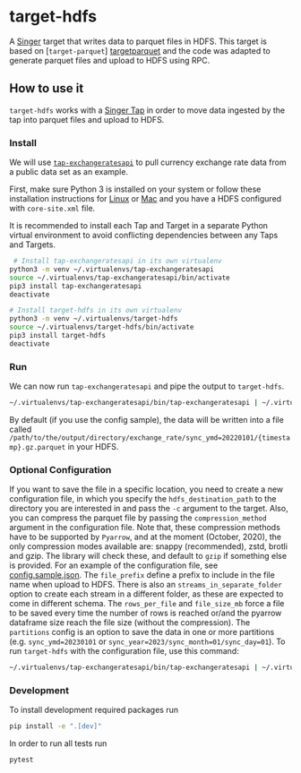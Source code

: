 # target-hdfs

A [Singer](https://singer.io) target that writes data to parquet files in HDFS. This target is based on [`target-parquet`] [targetparquet] 
and the code was adapted to generate parquet files and upload to HDFS using RPC.

## How to use it

`target-hdfs` works with a [Singer Tap] in order to move data ingested by the tap into parquet files and upload to HDFS.

### Install

We will use [`tap-exchangeratesapi`][exchangeratesapi] to pull currency exchange rate data from a public data set as an example.

First, make sure Python 3 is installed on your system or follow these installation instructions for [Linux] or [Mac] and you have a HDFS configured with `core-site.xml` file.

It is recommended to install each Tap and Target in a separate Python virtual environment to avoid conflicting dependencies between any Taps and Targets.

```bash
 # Install tap-exchangeratesapi in its own virtualenv
python3 -m venv ~/.virtualenvs/tap-exchangeratesapi
source ~/.virtualenvs/tap-exchangeratesapi/bin/activate
pip3 install tap-exchangeratesapi
deactivate

# Install target-hdfs in its own virtualenv
python3 -m venv ~/.virtualenvs/target-hdfs
source ~/.virtualenvs/target-hdfs/bin/activate
pip3 install target-hdfs
deactivate
```

### Run

We can now run `tap-exchangeratesapi` and pipe the output to `target-hdfs`.

```bash
~/.virtualenvs/tap-exchangeratesapi/bin/tap-exchangeratesapi | ~/.virtualenvs/target-hdfs/bin/target-hdfs
```

By default (if you use the config sample), the data will be written into a file called `/path/to/the/output/directory/exchange_rate/sync_ymd=20220101/{timestamp}.gz.parquet` in your HDFS.

### Optional Configuration

If you want to save the file in a specific location, you need to create a new configuration file, 
in which you specify the `hdfs_destination_path` to the directory you are interested in and pass the `-c` argument to the target.
Also, you can compress the parquet file by passing the `compression_method` argument in the configuration file. 
Note that, these compression methods have to be supported by `Pyarrow`, and at the moment (October, 2020), 
the only compression modes available are: snappy (recommended), zstd, brotli and gzip. The library will check these, 
and default to `gzip` if something else is provided.
For an example of the configuration file, see [config.sample.json](config.sample.json).
The `file_prefix` define a prefix to include in the file name when upload to HDFS.
There is also an `streams_in_separate_folder` option to create each stream in a different folder, as these are expected to come in different schema.
The `rows_per_file` and `file_size_mb` force a file to be saved every time the number of rows is reached or/and the pyarrow 
dataframe size reach the file size (without the compression).
The `partitions` config is an option to save the data in one or more partitions (e.g. `sync_ymd=20230101` or `sync_year=2023/sync_month=01/sync_day=01`).
To run `target-hdfs` with the configuration file, use this command:

```bash
~/.virtualenvs/tap-exchangeratesapi/bin/tap-exchangeratesapi | ~/.virtualenvs/target-hdfs/bin/target-hdfs -c config.json
```

[singer tap]: https://singer.io
[targetparquet]: https://github.com/Automattic/target-parquet
[exchangeratesapi]: https://github.com/singer-io/tap-exchangeratesapi
[mac]: http://docs.python-guide.org/en/latest/starting/install3/osx/
[linux]: https://docs.python-guide.org/starting/install3/linux/


### Development

To install development required packages run

```bash
pip install -e ".[dev]"
```

In order to run all tests run

```bash
pytest
```